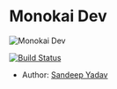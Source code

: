 Monokai Dev
===================
![Monokai Dev](https://lh5.googleusercontent.com/gHV-auHNTTwDgnmffIvr8Md5OP1TPA-cIdxq0416glLibAFMNrBSN20gZzB2_g7lnAWGii8_1cQVpgU=w1235-h907-rw "Monokai-dev")

[![Build Status](https://travis-ci.org/Colorsublime/Colorsublime-Themes.svg?branch=master)](https://travis-ci.org/Colorsublime/Colorsublime-Themes)


 - Author: [Sandeep Yadav](http://SandeepYadav.net)
